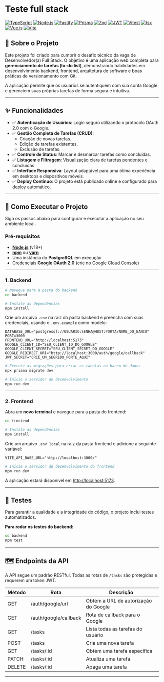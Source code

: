 # Teste full stack

[![TypeScript](https://img.shields.io/badge/TypeScript-3178C6?style=for-the-badge&logo=typescript&logoColor=white)](https://www.typescriptlang.org/)
[![Node.js](https://img.shields.io/badge/Node.js-339933?style=for-the-badge&logo=nodedotjs&logoColor=white)](https://nodejs.org/)
[![Fastify](https://img.shields.io/badge/Fastify-000000?style=for-the-badge&logo=fastify&logoColor=white)](https://www.fastify.io/)
[![Prisma](https://img.shields.io/badge/Prisma-2D3748?style=for-the-badge&logo=prisma&logoColor=white)](https://www.prisma.io/)
[![Zod](https://img.shields.io/badge/Zod-3E67B1?style=for-the-badge&logo=zod&logoColor=white)](https://zod.dev/)
[![JWT](https://img.shields.io/badge/JWT-000000?style=for-the-badge&logo=jsonwebtokens&logoColor=white)](https://jwt.io/)
[![Vitest](https://img.shields.io/badge/Vitest-6E9F18?style=for-the-badge&logo=vitest&logoColor=white)](https://vitest.dev/)
[![tsx](https://img.shields.io/badge/tsx-blue?style=for-the-badge)](https://tsx.is/)
[![Vue.js](https://img.shields.io/badge/Vue.js-4FC08D?style=for-the-badge&logo=vuedotjs&logoColor=white)](https://vuejs.org/)
[![Vite](https://img.shields.io/badge/Vite-646CFF?style=for-the-badge&logo=vite&logoColor=white)](https://vitejs.dev/)


## 🎯 Sobre o Projeto

Este projeto foi criado para cumprir o desafio técnico da vaga de Desenvolvedor(a) Full Stack. O objetivo é uma aplicação web completa para **gerenciamento de tarefas (to-do list)**, demonstrando habilidades em desenvolvimento backend, frontend, arquitetura de software e boas práticas de versionamento com Git.

A aplicação permite que os usuários se autentiquem com sua conta Google e gerenciem suas próprias tarefas de forma segura e intuitiva.

---

## ✨ Funcionalidades

- ✅ **Autenticação de Usuários**: Login seguro utilizando o protocolo OAuth 2.0 com o Google.
- ✅ **Gestão Completa de Tarefas (CRUD)**:
    - Criação de novas tarefas.
    - Edição de tarefas existentes.
    - Exclusão de tarefas.
- ✅ **Controle de Status**: Marcar e desmarcar tarefas como concluídas.
- ✅ **Listagem e Filtragem**: Visualização clara de tarefas pendentes e concluídas.
- ✅ **Interface Responsiva**: Layout adaptável para uma ótima experiência em desktops e dispositivos móveis.
- ✅ **Deploy Contínuo**: O projeto está publicado online e configurado para deploy automático.

---

## 🚀 Como Executar o Projeto

Siga os passos abaixo para configurar e executar a aplicação no seu ambiente local.

### **Pré-requisitos**

- **[Node.js](https://nodejs.org/)** (v18+)
- **[npm](https://www.npmjs.com/)** ou **[yarn](https://yarnpkg.com/)**
- Uma instância do **PostgreSQL** em execução
- Credenciais **Google OAuth 2.0** (crie no [Google Cloud Console](https://console.cloud.google.com/apis/credentials))

---

### **1. Backend**

```bash
# Navegue para a pasta do backend
cd backend

# Instale as dependências
npm install
```

Crie um arquivo `.env` na raiz da pasta backend e preencha com suas credenciais, usando o `.env.example` como modelo:

```env
DATABASE_URL="postgresql://USUARIO:SENHA@HOST:PORTA/NOME_DO_BANCO"
PORT=3000
FRONTEND_URL="http://localhost:5173"
GOOGLE_CLIENT_ID="SEU_CLIENT_ID_DO_GOOGLE"
GOOGLE_CLIENT_SECRET="SEU_CLIENT_SECRET_DO_GOOGLE"
GOOGLE_REDIRECT_URI="http://localhost:3000/auth/google/callback"
JWT_SECRET="CRIE_UM_SEGREDO_FORTE_AQUI"
```

```bash
# Execute as migrações para criar as tabelas no banco de dados
npx prisma migrate dev

# Inicie o servidor de desenvolvimento
npm run dev
```

---

### **2. Frontend**

Abra um **novo terminal** e navegue para a pasta do frontend:

```bash
cd frontend

# Instale as dependências
npm install
```

Crie um arquivo `.env.local` na raiz da pasta frontend e adicione a seguinte variável:

```env
VITE_API_BASE_URL="http://localhost:3000/"
```

```bash
# Inicie o servidor de desenvolvimento do frontend
npm run dev
```

A aplicação estará disponível em [http://localhost:5173](http://localhost:5173).

---

## 🧪 Testes

Para garantir a qualidade e a integridade do código, o projeto inclui testes automatizados.

**Para rodar os testes do backend:**

```bash
cd backend
npm test
```

---

## 🗺️ Endpoints da API

A API segue um padrão RESTful. Todas as rotas de `/tasks` são protegidas e requerem um token JWT.

| Método | Rota                  | Descrição                            |
| ------ | --------------------- | ------------------------------------ |
| GET    | /auth/google/url      | Obtém a URL de autorização do Google |
| GET    | /auth/google/callback | Rota de callback para o Google       |
| GET    | /tasks                | Lista todas as tarefas do usuário    |
| POST   | /tasks                | Cria uma nova tarefa                 |
| GET    | /tasks/:id            | Obtém uma tarefa específica          |
| PATCH  | /tasks/:id            | Atualiza uma tarefa                  |
| DELETE | /tasks/:id            | Apaga uma tarefa                     |

---

